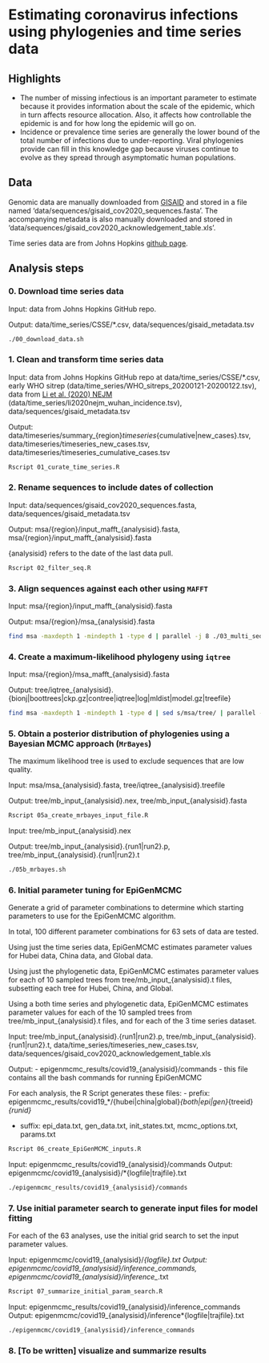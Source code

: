 Estimating coronavirus infections using phylogenies and time series data
================

## Highlights

  - The number of missing infectious is an important parameter to
    estimate because it provides information about the scale of the
    epidemic, which in turn affects resource allocation. Also, it
    affects how controllable the epidemic is and for how long the
    epidemic will go on.
  - Incidence or prevalence time series are generally the lower bound of
    the total number of infections due to under-reporting. Viral
    phylogenies provide can fill in this knowledge gap because viruses
    continue to evolve as they spread through asymptomatic human
    populations.

## Data

Genomic data are manually downloaded from
[GISAID](https://www.gisaid.org/) and stored in a file named
‘data/sequences/gisaid\_cov2020\_sequences.fasta’. The accompanying
metadata is also manually downloaded and stored in
‘data/sequences/gisaid\_cov2020\_acknowledgement\_table.xls’.

Time series data are from Johns Hopkins [github
page](https://github.com/CSSEGISandData/COVID-19/tree/master/csse_covid_19_data).

## Analysis steps

### 0\. Download time series data

Input: data from Johns Hopkins GitHub repo.

Output: data/time\_series/CSSE/\*.csv,
data/sequences/gisaid\_metadata.tsv

``` bash
./00_download_data.sh
```

### 1\. Clean and transform time series data

Input: data from Johns Hopkins GitHub repo at
data/time\_series/CSSE/\*.csv, early WHO sitrep
(data/time\_series/WHO\_sitreps\_20200121-20200122.tsv), data from [Li
et al. (2020) NEJM](https://www.nejm.org/doi/full/10.1056/NEJMoa2001316)
(data/time\_series/li2020nejm\_wuhan\_incidence.tsv),
data/sequences/gisaid\_metadata.tsv

Output:
data/timeseries/summary\_{region}*timeseries*{cumulative|new\_cases}.tsv,
data/timeseries/timeseries\_new\_cases.tsv,
data/timeseries/timeseries\_cumulative\_cases.tsv

``` bash
Rscript 01_curate_time_series.R
```

### 2\. Rename sequences to include dates of collection

Input: data/sequences/gisaid\_cov2020\_sequences.fasta,
data/sequences/gisaid\_metadata.tsv

Output: msa/{region}/input\_mafft\_{analysisid}.fasta,
msa/{region}/input\_mafft\_{analysisid}.fasta

{analysisid} refers to the date of the last data pull.

``` bash
Rscript 02_filter_seq.R
```

### 3\. Align sequences against each other using `MAFFT`

Input: msa/{region}/input\_mafft\_{analysisid}.fasta

Output:
msa/{region}/msa\_{analysisid}.fasta

``` bash
find msa -maxdepth 1 -mindepth 1 -type d | parallel -j 8 ./03_multi_sequence_alignment.sh {}
```

### 4\. Create a maximum-likelihood phylogeny using `iqtree`

Input: msa/{region}/msa\_mafft\_{analysisid}.fasta

Output:
tree/iqtree\_{analysisid}.{bionj|boottrees|ckp.gz|contree|iqtree|log|mldist|model.gz|treefile}

``` bash
find msa -maxdepth 1 -mindepth 1 -type d | sed s/msa/tree/ | parallel -j ./04_build_ml_tree.sh {}
```

### 5\. Obtain a posterior distribution of phylogenies using a Bayesian MCMC approach (`MrBayes`)

The maximum likelihood tree is used to exclude sequences that are low
quality.

Input: msa/msa\_{analysisid}.fasta, tree/iqtree\_{analysisid}.treefile

Output: tree/mb\_input\_{analysisid}.nex,
tree/mb\_input\_{analysisid}.fasta

``` bash
Rscript 05a_create_mrbayes_input_file.R
```

Input: tree/mb\_input\_{analysisid}.nex

Output: tree/mb\_input\_{analysisid}.{run1|run2}.p,
tree/mb\_input\_{analysisid}.{run1|run2}.t

``` bash
./05b_mrbayes.sh
```

### 6\. Initial parameter tuning for EpiGenMCMC

Generate a grid of parameter combinations to determine which starting
parameters to use for the EpiGenMCMC algorithm.

In total, 100 different parameter combinations for 63 sets of data are
tested.

Using just the time series data, EpiGenMCMC estimates parameter values
for Hubei data, China data, and Global data.

Using just the phylogenetic data, EpiGenMCMC estimates parameter values
for each of 10 sampled trees from tree/mb\_input\_{analysisid}.t files,
subsetting each tree for Hubei, China, and Global.

Using a both time series and phylogenetic data, EpiGenMCMC estimates
parameter values for each of the 10 sampled trees from
tree/mb\_input\_{analysisid}.t files, and for each of the 3 time series
dataset.

Input: tree/mb\_input\_{analysisid}.{run1|run2}.p,
tree/mb\_input\_{analysisid}.{run1|run2}.t,
data/time\_series/timeseries\_new\_cases.tsv,
data/sequences/gisaid\_cov2020\_acknowledgement\_table.xls

Output: - epigenmcmc\_results/covid19\_{analysisid}/commands - this file
contains all the bash commands for running EpiGenMCMC

For each analysis, the R Script generates these files: - prefix:
epigenmcmc\_results/covid19\_\*/{hubei|china|global}*{both|epi|gen}*{treeid}*{runid}*
- suffix: epi\_data.txt, gen\_data.txt, init\_states.txt,
mcmc\_options.txt, params.txt

``` bash
Rscript 06_create_EpiGenMCMC_inputs.R
```

Input: epigenmcmc\_results/covid19\_{analysisid}/commands Output:
epigenmcmc/covid19\_{analysisid}/\*{logfile|trajfile}.txt

``` bash
./epigenmcmc_results/covid19_{analysisid}/commands
```

### 7\. Use initial parameter search to generate input files for model fitting

For each of the 63 analyses, use the initial grid search to set the
input parameter values.

Input: epigenmcmc/covid19\_{analysisid}/*{logfile}.txt Output:
epigenmcmc/covid19\_{analysisid}/inference\_commands,
epigenmcmc/covid19\_{analysisid}/inference\_*.txt

``` bash
Rscript 07_summarize_initial_param_search.R
```

Input: epigenmcmc\_results/covid19\_{analysisid}/inference\_commands
Output:
epigenmcmc/covid19\_{analysisid}/inference\*{logfile|trajfile}.txt

``` bash
./epigenmcmc/covid19_{analysisid}/inference_commands
```

### 8\. \[To be written\] visualize and summarize results
